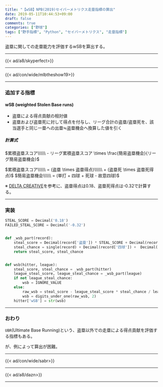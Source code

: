 ```yaml
---
title: "【wSB】NPB(2019)セイバーメトリクス走塁指標の算出"
date: 2019-05-11T10:44:53+09:00
draft: false
comments: true
categories: ["野球"]
tags: ["野手指標", "Python", "セイバーメトリクス", "走塁指標"]
---
```


盗塁に関しての走塁能力を評価するwSBを算出する。

<!--more-->

---

{{< ad/a8/skyperfect>}}

---

{{< ad/con/wide/mlbtheshow19>}}

---

### 追加する指標

#### wSB (weighted Stolen Base runs)

- 盗塁による得点貢献の相対値
- 盗塁および盗塁死に対して得点を付与し、リーグ合計の盗塁/盗塁死を、該当選手と同じ一塁への出塁≒盗塁機会へ換算した値を引く

##### 計算式

$累積盗塁スコア\\\\\\ - リーグ累積盗塁スコア \times \frac{簡易盗塁機会}{リーグ簡易盗塁機会}$

$累積盗塁スコア\\\\\\ = (盗塁 \times 盗塁得点)\\\\\\ + (盗塁死 \times 盗塁死得点)$
$簡易盗塁機会\\\\\\ = (単打 + 四球 + 死球 - 故意四球)$

※ [DELTA CREATIVE](http://p.booklog.jp/book/84362/read)を参考に、盗塁得点は0.18、盗塁死得点は-0.32で計算する。

---

### 実装

```py:sabr.py
STEAL_SCORE = Decimal('0.18')
FAILED_STEAL_SCORE = Decimal('-0.32')


def _wsb_part(record):
    steal_score = Decimal(record['盗塁']) * STEAL_SCORE + Decimal(record['盗塁死']) * FAILED_STEAL_SCORE
    steal_chance = single(record) + Decimal(record['四球']) +  Decimal(record['死球']) - Decimal(record['故意四球'])
    return steal_score, steal_chance


def wsb(hitter, league):
    steal_score, steal_chance = _wsb_part(hitter)
    league_steal_score, league_steal_chance = _wsb_part(league)
    if not league_steal_chance:
        wsb = IGNORE_VALUE
    else:
        raw_wsb = steal_score - league_steal_score * steal_chance / league_steal_chance
        wsb = digits_under_one(raw_wsb, 2)
    hitter['wSB'] = str(wsb)
```

---

### おわり

`UBR`(Ultimate Base Running)という、盗塁以外での走塁による得点貢献を評価する指標もある。

が、例によって算出が困難。

---

{{< ad/con/wide/sabr>}}

---

{{< ad/a8/dazn>}}

---